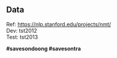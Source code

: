 ## Data
Ref: https://nlp.stanford.edu/projects/nmt/  
Dev: tst2012  
Test: tst2013

**#savesondoong #savesontra**
